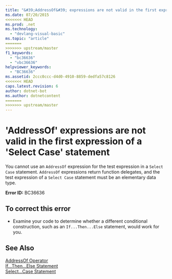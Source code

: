```yaml
---
title: "&#39;AddressOf&#39; expressions are not valid in the first expression of a &#39;Select Case&#39; statement"
ms.date: 07/20/2015
<<<<<<< HEAD
ms.prod: .net
ms.technology: 
  - "devlang-visual-basic"
ms.topic: "article"
=======
>>>>>>> upstream/master
f1_keywords: 
  - "bc36636"
  - "vbc36636"
helpviewer_keywords: 
  - "BC36636"
ms.assetid: 2ccc0ccc-d4d0-4910-8859-dedfa57c8126
<<<<<<< HEAD
caps.latest.revision: 6
author: dotnet-bot
ms.author: dotnetcontent
=======
>>>>>>> upstream/master
---
```

# &#39;AddressOf&#39; expressions are not valid in the first expression of a &#39;Select Case&#39; statement
You cannot use an `AddressOf` expression for the test expression in a `Select Case` statement. `AddressOf` expressions return function delegates, and the test expression of a `Select Case` statement must be an elementary data type.  
  
 **Error ID:** BC36636  
  
## To correct this error  
  
-   Examine your code to determine whether a different conditional construction, such as an `If...Then...Else` statement, would work for you.  
  
## See Also  
 [AddressOf Operator](../../visual-basic/language-reference/operators/addressof-operator.md)  
 [If...Then...Else Statement](../../visual-basic/language-reference/statements/if-then-else-statement.md)  
 [Select...Case Statement](../../visual-basic/language-reference/statements/select-case-statement.md)

